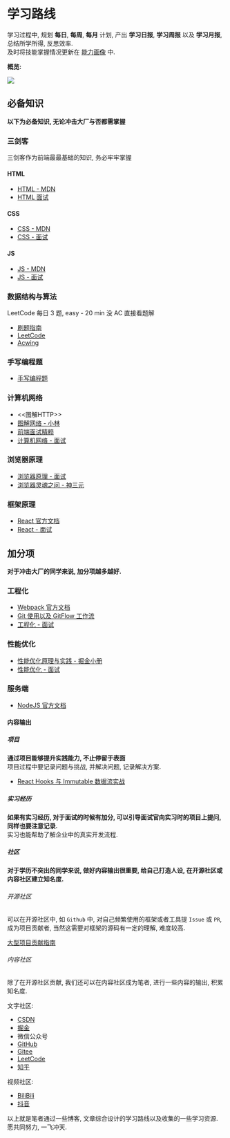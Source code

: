 <!--
 * @Author: sherlyzz
 * @Date: 2022-02-09
 * @LastEditTime: 2022-02-11
 * @LastEditors: sherlyzz
 * @Description: 前端学习路线
-->

# 学习路线

学习过程中, 规划 **每日**, **每周**, **每月** 计划, 产出 **学习日报**, **学习周报** 以及 **学习月报**, 总结所学所得, 反思效率.\
及时将技能掌握情况更新在 [能力画像](能力画像.md) 中.

**概览:**

![](https://img-1305590520.cos.ap-shanghai.myqcloud.com/%E5%AD%A6%E4%B9%A0%E8%B7%AF%E7%BA%BF-%E6%A6%82%E8%A7%88.png)

## 必备知识

**以下为必备知识, 无论冲击大厂与否都需掌握**

### 三剑客

三剑客作为前端最最基础的知识, 务必牢牢掌握

#### HTML

- [HTML - MDN](https://developer.mozilla.org/zh-CN/docs/Web/HTML)
- [HTML 面试](https://github.com/BigSharkLx/front-end-interview/blob/main/3%20offer%E6%94%B6%E5%89%B2%E6%9C%BA%E4%B9%8BHTML%E7%AF%87.md)

#### CSS

- [CSS - MDN](https://developer.mozilla.org/zh-CN/docs/Web/CSS)
- [CSS - 面试](https://github.com/BigSharkLx/front-end-interview/blob/main/4%20offer%E6%94%B6%E5%89%B2%E6%9C%BA%E4%B9%8BCSS%E7%AF%87.)

#### JS

- [JS - MDN](https://developer.mozilla.org/zh-CN/docs/Web/JavaScript)
- [JS - 面试](https://github.com/BigSharkLx/front-end-interview/blob/main/5%20offer%E6%94%B6%E5%89%B2%E6%9C%BA%E4%B9%8BJavaScript%E7%AF%87.md)

### 数据结构与算法

LeetCode 每日 3 题, easy - 20 min 没 AC 直接看题解

- [刷题指南](https://github.com/FangzhouSu/Constant-Front-End-Study/blob/main/%E5%89%8D%E7%AB%AF%E7%9F%A5%E8%AF%86%E5%BA%93/3-%E5%89%8D%E7%AB%AF%E5%BF%85%E4%BC%9A%E6%95%B0%E6%8D%AE%E7%BB%93%E6%9E%84%E4%B8%8E%E7%AE%97%E6%B3%95.md)
- [LeetCode](https://leetcode-cn.com/)
- [Acwing](https://www.acwing.com/)

### 手写编程题

- [手写编程题](https://github.com/BigSharkLx/front-end-interview/blob/main/10%20offer%E6%94%B6%E5%89%B2%E6%9C%BA%E4%B9%8B%E6%89%8B%E5%86%99%E4%BB%A3%E7%A0%81%E7%AF%87.md)

### 计算机网络

- <<图解HTTP>>
- [图解网络 - 小林](https://mp.weixin.qq.com/mp/appmsgalbum?__biz=MzUxODAzNDg4NQ==&action=getalbum&album_id=1337204681134751744&scene=173&from_msgid=2247483971&from_itemidx=1&count=3&nolastread=1#wechat_redirect)
- [前端面试精粹](https://827652549.github.io/my-book/#/network/http)
- [计算机网络 - 面试](https://github.com/BigSharkLx/front-end-interview/blob/main/8%20offer%E6%94%B6%E5%89%B2%E6%9C%BA%E4%B9%8B%E8%AE%A1%E7%AE%97%E6%9C%BA%E7%BD%91%E7%BB%9C%E7%AF%87.md)

### 浏览器原理

- [浏览器原理 - 面试](https://github.com/BigSharkLx/front-end-interview)
- [浏览器灵魂之问 - 神三元](https://juejin.cn/post/6844904021308735502)

### 框架原理

- [React 官方文档](https://react.docschina.org/)
- [React - 面试](https://github.com/BigSharkLx/front-end-interview/blob/main/7%20offer%E6%94%B6%E5%89%B2%E6%9C%BA%E4%B9%8BReact%E7%AF%87.md)

## 加分项

**对于冲击大厂的同学来说, 加分项越多越好.**

### 工程化

- [Webpack 官方文档](https://webpack.docschina.org/)
- [Git 使用以及 GitFlow 工作流](https://juejin.cn/post/6919350448885334023#heading-28)
- [工程化 - 面试](https://github.com/BigSharkLx/front-end-interview/blob/main/7%20offer%E6%94%B6%E5%89%B2%E6%9C%BA%E4%B9%8B%E5%89%8D%E7%AB%AF%E5%B7%A5%E7%A8%8B%E5%8C%96%E7%AF%87.md)

### 性能优化

- [性能优化原理与实践 - 掘金小册](https://juejin.cn/book/6844733750048210957)
- [性能优化 - 面试](https://github.com/BigSharkLx/front-end-interview/blob/main/6%20offer%E6%94%B6%E5%89%B2%E6%9C%BA%E4%B9%8B%E6%80%A7%E8%83%BD%E4%BC%98%E5%8C%96%E7%AF%87.md)

### 服务端

- [NodeJS 官方文档](https://nodejs.org/zh-cn/docs/)

#### 内容输出

##### 项目

**通过项目能够提升实践能力, 不止停留于表面**\
项目过程中要记录问题与挑战, 并解决问题, 记录解决方案.

- [React Hooks 与 Immutable 数据流实战](https://juejin.cn/book/6844733816460804104)

##### 实习经历

**如果有实习经历, 对于面试的时候有加分, 可以引导面试官向实习时的项目上提问, 同样也要注意记录.**\
实习也能帮助了解企业中的真实开发流程.

##### 社区

**对于学历不突出的同学来说, 做好内容输出很重要, 给自己打造人设, 在开源社区或内容社区建立知名度.**

###### 开源社区

可以在开源社区中, 如 `Github` 中, 对自己频繁使用的框架或者工具提 `Issue` 或 `PR`, 成为项目贡献者, 当然这需要对框架的源码有一定的理解, 难度较高.

[大型项目贡献指南](https://mp.weixin.qq.com/s/xHKy0Dz846aliy0Ofz2yNQ)

###### 内容社区

除了在开源社区贡献, 我们还可以在内容社区成为笔者, 进行一些内容的输出, 积累知名度.

文字社区:

- [CSDN](https://www.csdn.net/)
- [掘金](https://juejin.cn/)
- 微信公众号
- [GitHub](https://github.com/)
- [Gitee](https://gitee.com/)
- [LeetCode](https://leetcode-cn.com/)
- [知乎](https://www.zhihu.com)

视频社区:

- [BiliBili](https://www.bilibili.com/)
- [抖音](https://www.douyin.com/)

以上就是笔者通过一些博客, 文章综合设计的学习路线以及收集的一些学习资源. 愿共同努力, 一飞冲天.

